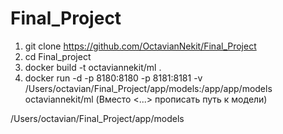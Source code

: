 # Final_Project

1. git clone https://github.com/OctavianNekit/Final_Project
2. cd Final_project
3. docker build -t octaviannekit/ml .
4. docker run -d -p 8180:8180 -p 8181:8181 -v /Users/octavian/Final_Project/app/models:/app/app/models octaviannekit/ml
(Вместо <...> прописать путь к модели)


/Users/octavian/Final_Project/app/models